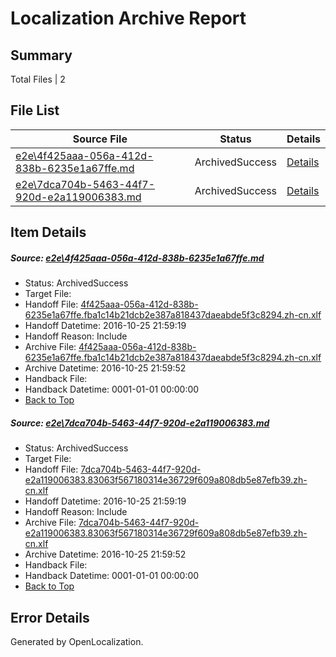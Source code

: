 # <a name='report-top'></a> Localization Archive Report

## Summary
 Total Files | 2

## File List
 Source File | Status | Details 
 ----------- | ------ | ------- 
 [e2e\4f425aaa-056a-412d-838b-6235e1a67ffe.md](https://github.com/OpenLocalizationTestOrg/ol-test0/blob/c1204c799cbaeb00b5cbeee805f6d31c917b0b04/e2e/4f425aaa-056a-412d-838b-6235e1a67ffe.md) | ArchivedSuccess | [Details](#541226e52b2f0b73eec1bdfa61e1f2bf4fc0c7922)
 [e2e\7dca704b-5463-44f7-920d-e2a119006383.md](https://github.com/OpenLocalizationTestOrg/ol-test0/blob/c1204c799cbaeb00b5cbeee805f6d31c917b0b04/e2e/7dca704b-5463-44f7-920d-e2a119006383.md) | ArchivedSuccess | [Details](#043ae66b90ec40df72e2af0713123bb9cdd867b63)

## Item Details
##### <a name='541226e52b2f0b73eec1bdfa61e1f2bf4fc0c7922'></a> Source: [e2e\4f425aaa-056a-412d-838b-6235e1a67ffe.md](https://github.com/OpenLocalizationTestOrg/ol-test0/blob/c1204c799cbaeb00b5cbeee805f6d31c917b0b04/e2e/4f425aaa-056a-412d-838b-6235e1a67ffe.md)
* Status: ArchivedSuccess
* Target File: 
* Handoff File: [4f425aaa-056a-412d-838b-6235e1a67ffe.fba1c14b21dcb2e387a818437daeabde5f3c8294.zh-cn.xlf](https://github.com/OpenLocalizationTestOrg/ol-test0-handoff/blob/eb3efd69bd13d125f42604de60b609f258e5daf9/ol-handoff/OpenLocalizationTestOrg/ol-test0-zhcn/shujia/ht/4f425aaa-056a-412d-838b-6235e1a67ffe.fba1c14b21dcb2e387a818437daeabde5f3c8294.zh-cn.xlf)
* Handoff Datetime: 2016-10-25 21:59:19
* Handoff Reason: Include
* Archive File: [4f425aaa-056a-412d-838b-6235e1a67ffe.fba1c14b21dcb2e387a818437daeabde5f3c8294.zh-cn.xlf](https://github.com/OpenLocalizationTestOrg/ol-test0-handoff/blob/d70352b54addaf23e0ace3901b0e3de868824947/ol-archive/OpenLocalizationTestOrg/ol-test0-zhcn/shujia/ht/4f425aaa-056a-412d-838b-6235e1a67ffe.fba1c14b21dcb2e387a818437daeabde5f3c8294.zh-cn.xlf)
* Archive Datetime: 2016-10-25 21:59:52
* Handback File: 
* Handback Datetime: 0001-01-01 00:00:00
* [Back to Top](#report-top)

##### <a name='043ae66b90ec40df72e2af0713123bb9cdd867b63'></a> Source: [e2e\7dca704b-5463-44f7-920d-e2a119006383.md](https://github.com/OpenLocalizationTestOrg/ol-test0/blob/c1204c799cbaeb00b5cbeee805f6d31c917b0b04/e2e/7dca704b-5463-44f7-920d-e2a119006383.md)
* Status: ArchivedSuccess
* Target File: 
* Handoff File: [7dca704b-5463-44f7-920d-e2a119006383.83063f567180314e36729f609a808db5e87efb39.zh-cn.xlf](https://github.com/OpenLocalizationTestOrg/ol-test0-handoff/blob/eb3efd69bd13d125f42604de60b609f258e5daf9/ol-handoff/OpenLocalizationTestOrg/ol-test0-zhcn/shujia/ht/7dca704b-5463-44f7-920d-e2a119006383.83063f567180314e36729f609a808db5e87efb39.zh-cn.xlf)
* Handoff Datetime: 2016-10-25 21:59:19
* Handoff Reason: Include
* Archive File: [7dca704b-5463-44f7-920d-e2a119006383.83063f567180314e36729f609a808db5e87efb39.zh-cn.xlf](https://github.com/OpenLocalizationTestOrg/ol-test0-handoff/blob/d70352b54addaf23e0ace3901b0e3de868824947/ol-archive/OpenLocalizationTestOrg/ol-test0-zhcn/shujia/ht/7dca704b-5463-44f7-920d-e2a119006383.83063f567180314e36729f609a808db5e87efb39.zh-cn.xlf)
* Archive Datetime: 2016-10-25 21:59:52
* Handback File: 
* Handback Datetime: 0001-01-01 00:00:00
* [Back to Top](#report-top)


## Error Details

Generated by OpenLocalization.
